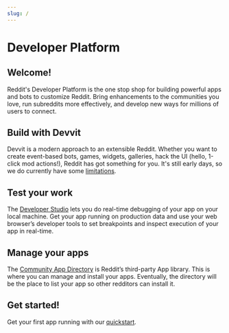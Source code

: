 ```yaml
---
slug: /
---
```


# Developer Platform

## Welcome!

Reddit's Developer Platform is the one stop shop for building powerful apps and bots to customize Reddit. Bring enhancements to the communities you love, run subreddits more effectively, and develop new ways for millions of users to connect.

## Build with Devvit

Devvit is a modern approach to an extensible Reddit. Whether you want to create event-based bots, games, widgets, galleries, hack the UI (hello, 1-click mod actions!), Reddit has got something for you. It's still early days, so we do currently have some [limitations](https://developers.reddit.com/docs/limits).

## Test your work

The [Developer Studio](https://developers.reddit.com/docs/dev_studio) lets you do real-time debugging of your app on your local machine. Get your app running on production data and use your web browser’s developer tools to set breakpoints and inspect execution of your app in real-time.

## Manage your apps

The [Community App Directory](https://developers.reddit.com/) is Reddit’s third-party App library. This is where you can manage and install your apps. Eventually, the directory will be the place to list your app so other redditors can install it.

## Get started!

Get your first app running with our [quickstart](https://developers.reddit.com/docs/quickstart).
